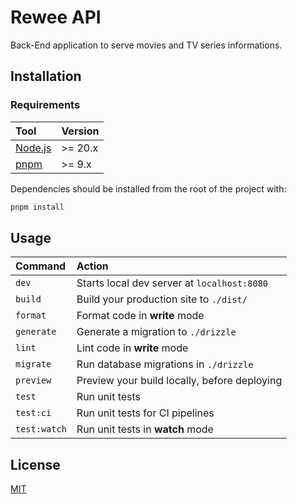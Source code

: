 # Rewee API

Back-End application to serve movies and TV series informations.

## Installation

### Requirements

| Tool                              | Version |
| :-------------------------------- | :------ |
| [Node.js](https://nodejs.org/en/) | >= 20.x |
| [pnpm](https://pnpm.io/)          | >= 9.x  |

Dependencies should be installed from the root of the project with:

```bash
pnpm install
```

## Usage

| Command      | Action                                       |
| :----------- | :------------------------------------------- |
| `dev`        | Starts local dev server at `localhost:8080`  |
| `build`      | Build your production site to `./dist/`      |
| `format`     | Format code in **write** mode                |
| `generate`   | Generate a migration to `./drizzle`          |
| `lint`       | Lint code in **write** mode                  |
| `migrate`    | Run database migrations in `./drizzle`       |
| `preview`    | Preview your build locally, before deploying |
| `test`       | Run unit tests                               |
| `test:ci`    | Run unit tests for CI pipelines              |
| `test:watch` | Run unit tests in **watch** mode             |

## License

[MIT](https://github.com/fthomasvp/movies-catalog/blob/main/LICENSE)
